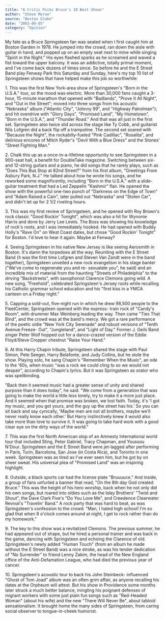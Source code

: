 ```yaml
---
title: "A Critic Picks Bruce's 10 Best Shows"
author: "Steve Morse"
source: "Boston Globe"
date: "2003-09-05"
category: "Opinion"
---
```


My fate as a Bruce Springsteen fan was sealed when I first caught him at Boston Garden in 1978. He jumped into the crowd, ran down the aisle with guitar in hand, and popped up on an empty seat next to mine while singing "Spirit in the Night." His eyes flashed sparks as he screamed and waved a fist toward the upper balcony. It was an addictive, totally primal moment, and I've come back dozens of times since. So before he and the E Street Band play Fenway Park this Saturday and Sunday, here's my top 10 list of Springsteen shows that have helped make this job so worthwhile:

1\. This was the first New York-area show of Springsteen's "Born in the U.S.A." tour, so the mood was electric. More than 30,000 fans caught a 3-hour, 15-minute marathon that opened with "Badlands", "Prove It All Night", and "Out in the Street"; moved into three songs from his acoustic "Nebraska" album ("Atlantic City", "Johnny 99", and "Highway Patrolman"); and hit overdrive with "Glory Days", "Promised Land", "My Hometown", "Born in the U.S.A.", and "Thunder Road." And that was all just in the first set. Springsteen also twice slid across the stage like Ty Cobb, and guitarist Nils Lofgren did a back flip off a trampoline. The second set soared with "Because the Night", the rockabilly-fueled "Pink Cadillac", "Rosalita", and delirious encores of Mitch Ryder's "Devil With a Blue Dress" and the Stones' "Street Fighting Man."

2\. Chalk this up as a once-in-a-lifetime opportunity to see Springsteen in a 900-seat hall, a benefit for DoubleTake magazine. Switching between six- and 12-string guitars and a piano, he did songs that he rarely plays, such as "Does This Bus Stop at 82nd Street?" from his first album, "Greetings From Asbury Park, N.J." He talked about how he wrote his songs, and he reworked some magnificently, including "Born in the U.S.A." with a slide-guitar treatment that had a Led Zeppelin "Kashmir" flair. He opened the show with the powerful one-two punch of "Darkness on the Edge of Town" and "Adam Raised a Cain", later pulled out "Nebraska" and "Stolen Car", and didn't let up for 2 1/2 riveting hours.

3\. This was my first review of Springsteen, and he opened with Roy Brown's rock classic "Good Rockin' Tonight", which was also a hit for Wynonie Harris and done by Jerry Lee Lewis. The Boss was showing his knowledge of rock's roots, and I was immediately hooked. He had opened with Buddy Holly's "Rave On" on West Coast dates, but chose "Good Rockin' Tonight" for Boston. I'd love to hear it again. Maybe at Fenway?

4\. Seeing Springsteen in his native New Jersey is like seeing Aerosmith in Boston. It's damn the torpedoes all the way. Reuniting with the E Street Band (it was the first time Lofgren and Steven Van Zandt were in the band together), Springsteen unveiled a new rock evangelism in his stage banter ("We've come to regenerate you and re- sexualate you", he said) and an incredible mix of material from the haunting "Streets of Philadelphia" to the driving "Backstreets", with saxophonist Clarence Clemons going wild. A new song, "Freehold", celebrated Springsteen's Jersey roots while recalling his Catholic grammar school education and his "first kiss in a YMCA canteen on a Friday night."

5\. Capping a sold-out, five-night run in which he drew 98,500 people to the FleetCenter, Springsteen opened with the express- train rock of "Candy's Room", with drummer Max Weinberg leading the way. Then came "Ties That Bind", and the crowd was at the band's mercy. We got a rare performance of the poetic oldie "New York City Serenade" and robust versions of "Tenth Avenue Freeze- Out", "Jungleland", and "Light of Day." Former J. Geils Band singer Peter Wolf hopped out for a dance-crazed version of the Eddie Floyd/Steve Cropper chestnut "Raise Your Hand."

6\. At this Harry Chapin tribute, Springsteen shared the stage with Paul Simon, Pete Seeger, Harry Belafonte, and Judy Collins, but he stole the show. Playing solo, he sang Chapin's "Remember When the Music", an ode to the '60s, when music "was a rock we could cling to so we would not despair", according to Chapin's lyrics. But it was Springsteen as orator who was spellbinding.

"Back then it seemed music had a greater sense of unity and shared purpose than it does today", he said. "We come from a generation that was going to make the world a little less lonely, try to make it a more just place. And it seemed when that promise was broken, we lost faith. Today, it's 'I got my music, and you got yours, and the guy up the street has his.' So you can sit back and say cynically, 'Maybe men are not all brothers, maybe we'll never really know each other.' But Harry instinctively knew it would also take more than love to survive it. It was going to take hard work with a good clear eye on the dirty ways of the world."

7\. This was the first North American stop of an Amnesty International world tour that included Sting, Peter Gabriel, Tracy Chapman, and Youssou N'Dour. Springsteen and the E Street Band were jet-lagged after performing in Paris, Turin, Barcelona, San Jose (in Costa Rica), and Toronto in one week. Springsteen was as tired as I've ever seen him, but he got by on sheer sweat. His universal plea of "Promised Land" was an inspiring highlight.

8\. Outside, a black sports car had the license plate "Bruuuuce." And inside, a group of fans unfurled a banner that read, "On the 8th day God created Bruce." This was the height of his hero worship, back when he not only did his own songs, but roared into oldies such as the Isley Brothers' "Twist and Shout", the Dave Clark Five's "Do You Love Me", and Creedence Clearwater Revival's "Travelin' Band." A rock party that was hard to beat, as was Springsteen's confession to the crowd: "Man, I hated high school! I'm so glad that when 8 o'clock comes around at night, I get to rock rather than do my homework."

9\. The key to this show was a revitalized Clemons. The previous summer, he had appeared out of shape, but he hired a personal trainer and was back in the game, dancing with Springsteen and echoing the Clarence of old. Springsteen's newly added "Human Touch" (from an album he made without the E Street Band) was a nice stroke, as was his tender dedication of "No Surrender" to friend Lenny Zakim, the head of the New England office of the Anti-Defamation League, who had died the previous year of cancer.

10\. Springsteen's acoustic tour to back his John Steinbeck- influenced "Ghost of Tom Joad" album was an often grim affair, as anyone recalling his dates at the Orpheum will attest. But his show in Providence some months later struck a much better balance, mingling his poignant defenses of migrant workers with some just plain fun songs such as "Red-Headed Woman" (about his wife) and the new "There Will Never Be", about tabloid sensationalism. It brought home the many sides of Springsteen, from caring social observer to tongue-in-cheek humorist.
